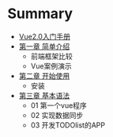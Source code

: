 # Summary

* [Vue2.0入门手册](README.md)
* [第一章 简单介绍](chapter1.md)
  * 前端框架比较
  * Vue案例演示
* [第二章 开始使用](kai-shi-shi-yong.md)
  * 安装
* [第三章 基本语法](di-san-zhang-ji-ben-yu-fa.md)
  * 01 第一个vue程序
  * 02 实现数据同步
  * 03 开发TODOlist的APP

